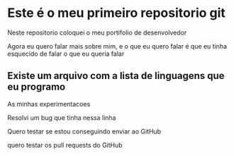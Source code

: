# Este é o meu primeiro repositorio git

Neste repositorio coloquei o meu portifolio de desenvolvedor

Agora eu quero falar mais sobre mim,
e o que eu quero falar é que eu tinha
esquecido de falar o que eu queria falar

## Existe um arquivo com a lista de linguagens que eu programo

As minhas experimentacoes

Resolvi um bug que tinha nessa linha

Quero testar se estou conseguindo enviar ao GitHub

quero testar os pull requests do GitHub